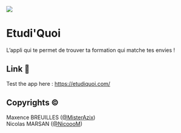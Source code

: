 ![](https://res.cloudinary.com/hf10ee93o/image/upload/v1648409477/etudiquoi-meta-image_tdbk4e.jpg)

# Etudi'Quoi

L’appli qui te permet de trouver ta formation qui matche tes envies !

## Link 🚀

Test the app here : https://etudiquoi.com/

## Copyrights ©

Maxence BREUILLES ([@MisterAzix](https://github.com/MisterAzix))<br />
Nicolas MARSAN ([@NicoooM](https://github.com/NicoooM))
